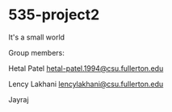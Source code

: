 # 535-project2
It's a small world

Group members:

Hetal Patel hetal-patel.1994@csu.fullerton.edu

Lency Lakhani lencylakhani@csu.fullerton.edu

Jayraj 
